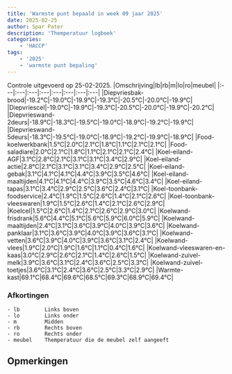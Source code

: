 ```yaml
---
title: 'Warmste punt bepaald in week 09 jaar 2025'
date: 2025-02-25
author: Spar Pater
description: 'Themperatuur logboek'
categories:
    - 'HACCP'
tags:
    - '2025'
    - 'warmste punt bepaling'
---
```

Controle uitgevoerd op 25-02-2025.
|Omschrijving|lb|rb|m|lo|ro|meubel|
|:---|:---|:---|:---|:---|:---|:---|:---|
|Diepvriesbak-brood|-19.2°C|-19.0°C|-19.9°C|-19.3°C|-20.5°C|-20.0°C|-19.9°C|
|Diepvriescel|-19.0°C|-19.9°C|-19.3°C|-20.5°C|-20.0°C|-19.9°C|-20.2°C|
|Diepvrieswand-2deurs|-18.9°C|-18.3°C|-19.5°C|-19.0°C|-18.9°C|-19.2°C|-19.9°C|
|Diepvrieswand-5deurs|-18.3°C|-19.5°C|-19.0°C|-18.9°C|-19.2°C|-19.9°C|-18.9°C|
|Food-koelwerkbank|1.5°C|2.0°C|2.1°C|1.8°C|1.1°C|2.1°C|2.1°C|
|Food-saladiare|2.0°C|2.1°C|1.8°C|1.1°C|2.1°C|2.1°C|2.4°C|
|Koel-eiland-AGF|3.1°C|2.8°C|2.1°C|3.1°C|3.1°C|3.4°C|2.9°C|
|Koel-eiland-actie|2.8°C|2.1°C|3.1°C|3.1°C|3.4°C|2.9°C|2.5°C|
|Koel-eiland-gebak|3.1°C|4.1°C|4.1°C|4.4°C|3.9°C|3.5°C|4.6°C|
|Koel-eiland-maaltijden|4.1°C|4.1°C|4.4°C|3.9°C|3.5°C|4.6°C|3.4°C|
|Koel-eiland-tapas|3.1°C|3.4°C|2.9°C|2.5°C|3.6°C|2.4°C|3.1°C|
|Koel-toonbank-foodservice|2.4°C|1.9°C|1.5°C|2.6°C|1.4°C|2.1°C|2.6°C|
|Koel-toonbank-vleeswaren|1.9°C|1.5°C|2.6°C|1.4°C|2.1°C|2.6°C|2.9°C|
|Koelcel|1.5°C|2.6°C|1.4°C|2.1°C|2.6°C|2.9°C|3.0°C|
|Koelwand-frisdrank|5.6°C|4.4°C|5.1°C|5.6°C|5.9°C|6.0°C|5.9°C|
|Koelwand-maaltijden|2.4°C|3.1°C|3.6°C|3.9°C|4.0°C|3.9°C|3.6°C|
|Koelwand-panklaar|3.1°C|3.6°C|3.9°C|4.0°C|3.9°C|3.6°C|3.1°C|
|Koelwand-vetten|3.6°C|3.9°C|4.0°C|3.9°C|3.6°C|3.1°C|2.4°C|
|Koelwand-vlees|1.9°C|2.0°C|1.9°C|1.6°C|1.1°C|0.4°C|1.6°C|
|Koelwand-vleeswaren-en-kaas|3.0°C|2.9°C|2.6°C|2.1°C|1.4°C|2.6°C|1.5°C|
|Koelwand-zuivel-melk|3.9°C|3.6°C|3.1°C|2.4°C|3.6°C|2.5°C|3.3°C|
|Koelwand-zuivel-toetjes|3.6°C|3.1°C|2.4°C|3.6°C|2.5°C|3.3°C|2.9°C|
|Warmte-kast|69.1°C|68.4°C|69.6°C|68.5°C|69.3°C|68.9°C|69.4°C|

### Afkortingen
    - lb        Links boven
    - lo        Links onder
    - m         Midden
    - rb        Rechts boven
    - ro        Rechts onder
    - meubel    Themperatuur die de meubel zelf aangeeft

## Opmerkingen


